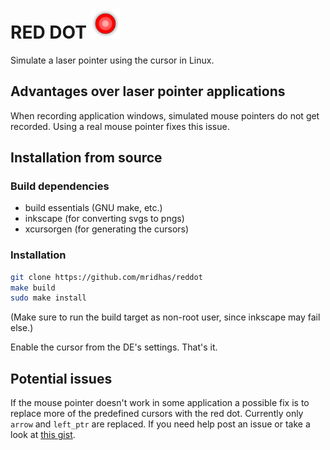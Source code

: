 # RED DOT ![cursor image](arrow.svg)

Simulate a laser pointer using the cursor in Linux.

## Advantages over laser pointer applications

When recording application windows, simulated mouse pointers do not get recorded. Using a real mouse pointer fixes this issue.

## Installation from source

### Build dependencies
- build essentials (GNU make, etc.)
- inkscape (for converting svgs to pngs)
- xcursorgen (for generating the cursors)

### Installation

```bash
git clone https://github.com/mridhas/reddot
make build
sudo make install
```
(Make sure to run the build target as non-root user, since inkscape may fail else.)

Enable the cursor from the DE's settings. That's it.

## Potential issues
If the mouse pointer doesn't work in some application a possible fix is to replace more of the predefined cursors with the red dot. Currently only `arrow` and `left_ptr` are replaced. If you need help post an issue or take a look at [this gist](https://gist.github.com/sole/571812).

